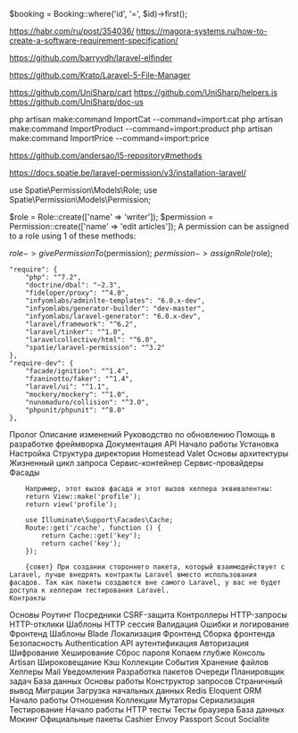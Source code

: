 $booking = Booking::where('id', '=', $id)->first();



https://habr.com/ru/post/354036/
https://magora-systems.ru/how-to-create-a-software-requirement-specification/




https://github.com/barryvdh/laravel-elfinder

https://github.com/Krato/Laravel-5-File-Manager

https://github.com/UniSharp/cart
https://github.com/UniSharp/helpers.js
https://github.com/UniSharp/doc-us

php artisan make:command ImportCat --command=import:cat
php artisan make:command ImportProduct --command=import:product
php artisan make:command ImportPrice --command=import:price



https://github.com/andersao/l5-repository#methods


https://docs.spatie.be/laravel-permission/v3/installation-laravel/



use Spatie\Permission\Models\Role;
use Spatie\Permission\Models\Permission;

$role = Role::create(['name' => 'writer']);
$permission = Permission::create(['name' => 'edit articles']);
A permission can be assigned to a role using 1 of these methods:

$role->givePermissionTo($permission);
$permission->assignRole($role);


    "require": {
        "php": "^7.2",
        "doctrine/dbal": "~2.3",
        "fideloper/proxy": "^4.0",
        "infyomlabs/adminlte-templates": "6.0.x-dev",
        "infyomlabs/generator-builder": "dev-master",
        "infyomlabs/laravel-generator": "6.0.x-dev",
        "laravel/framework": "^6.2",
        "laravel/tinker": "^1.0",
        "laravelcollective/html": "^6.0",
        "spatie/laravel-permission": "^3.2"
    },
    "require-dev": {
        "facade/ignition": "^1.4",
        "fzaninotto/faker": "^1.4",
        "laravel/ui": "^1.1",
        "mockery/mockery": "^1.0",
        "nunomaduro/collision": "^3.0",
        "phpunit/phpunit": "^8.0"
    },


Пролог
    Описание изменений
    Руководство по обновлению
    Помощь в разработке фреймворка
    Документация API
Начало работы
    Установка
    Настройка
    Структура директории
    Homestead
    Valet
Основы архитектуры
    Жизненный цикл запроса
    Сервис-контейнер
    Сервис-провайдеры
    Фасады

        Например, этот вызов фасада и этот вызов хелпера эквивалентны:
        return View::make('profile');
        return view('profile');

        use Illuminate\Support\Facades\Cache;
        Route::get('/cache', function () {
            return Cache::get('key');
            return cache('key');
        });    

        {совет} При создании стороннего пакета, который взаимодействует с Laravel, лучше внедрять контракты Laravel вместо использования фасадов. Так как пакеты создаются вне самого Laravel, у вас не будет доступа к хелперам тестирования Laravel.
    Контракты
Основы
    Роутинг
    Посредники
    CSRF-защита
    Контроллеры
    HTTP-запросы
    HTTP-отклики
    Шаблоны
    HTTP сессия
    Валидация
    Ошибки и логирование
Фронтенд
    Шаблоны Blade
    Локализация
    Фронтенд
    Сборка фронтенда
Безопасность
    Authentication
    API аутентификация
    Авторизация
    Шифрование
    Хеширование
    Сброс пароля
Копаем глубже
Консоль Artisan
Широковещание
Кэш
Коллекции
События
Хранение файлов
Хелперы
Mail
Уведомления
Разработка пакетов
Очереди
Планировщик задач
База данных
Основы работы
Конструктор запросов
Страничный вывод
Миграции
Загрузка начальных данных
Redis
Eloquent ORM
Начало работы
Отношения
Коллекции
Мутаторы
Сериализация
Тестирование
Начало работы
HTTP тесты
Тесты браузера
База данных
Мокинг
Официальные пакеты
Cashier
Envoy
Passport
Scout
Socialite